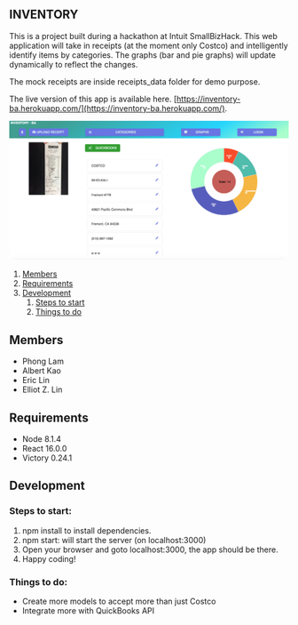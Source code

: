 ## INVENTORY

This is a project built during a hackathon at Intuit SmallBizHack. This web application will take in receipts (at the moment only Costco) and intelligently identify items by categories. The graphs (bar and pie graphs) will update dynamically to reflect the changes.

The mock receipts are inside receipts_data folder for demo purpose.
<br>

The live version of this app is available here. [https://inventory-ba.herokuapp.com/](https://inventory-ba.herokuapp.com/).

![screenshot](./screenshot.png)

1. [Members](#members)
2. [Requirements](#requirements)
3. [Development](#development)
    1. [Steps to start](#steps-to-start)
    1. [Things to do](#things-to-do)

## Members
- Phong Lam
- Albert Kao
- Eric Lin
- Elliot Z. Lin

## Requirements
- Node 8.1.4
- React 16.0.0
- Victory 0.24.1

## Development

### Steps to start:
1. npm install to install dependencies.
2. npm start: will start the server (on localhost:3000)
3. Open your browser and goto localhost:3000, the app should be there.
4. Happy coding!

### Things to do:
- Create more models to accept more than just Costco
- Integrate more with QuickBooks API
